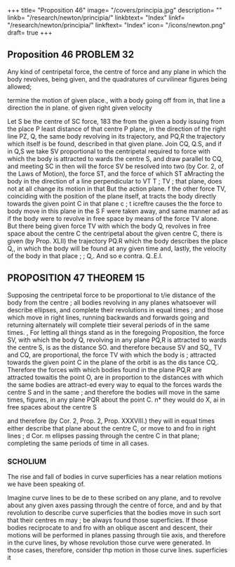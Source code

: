 +++
title= "Proposition 46"
image= "/covers/principia.jpg"
description= ""
linkb= "/research/newton/principia/"
linkbtext= "Index"
linkf= "/research/newton/principia/"
linkftext= "Index"
icon= "/icons/newton.png"
draft= true
+++

## Proposition 46 PROBLEM 32

Any kind of centripetal force, the centre of force and any plane in which the body revolves, being given, and the quadratures of curvilinear figures being allowed; 

termine the motion of
given place., with a
body going off from
in, that
line
a
direction
the
in
plane.
of given right
given velocity

Let S be the centre of
SC
force,
183
the
from the given
a body issuing from the place P
least distance of that centre
P
plane,
in the direction of the right line PZ, Q,
the same body revolving in its trajectory,
and PQ,R the trajectory
which
itself
is
be found, described in that
given plane. Join CQ, Q.S, and if in Q,S
we take SV proportional to the centripetal
required
to
force with
which the body is attracted to
wards the centre S, and draw
parallel
to CQ, and meeting SC in
then will the force SV be resolved into
two (by Cor. 2, of the Laws of Motion), the force ST, and the force
of
which ST aMracting the body in the direction of a line perpendicular to
VT
T
;
TV
;
that plane, does not at all change its motion in that
But the action
plane.
f the other force TV, coinciding with the
position of the plane itself, at
tracts the body directly towards the given
point C in that plane
c
;
t
icreftre causes the
the force
to
body
move
in this plane in the
S F were taken away, and
same manner
ad
as if
the body were to revolve in free space
by means of the force TV alone. But there being given
force TV with which the body Q, revolves in free space
about the centre
C
the centripetal
about the given centre C, there is given (by Prop. XLII) the trajectory
PQ.R which the body describes the place Q,, in which the body will be
found at any given time and, lastly, the velocity of the body in that place
;
;
Q,.
And
so e contra.
Q..E.I.


## PROPOSITION 47 THEOREM 15

Supposing the centripetal force to be proportional to t/ie distance of the
body from the centre ; all bodies revolving in any planes whatsoever
will describe ellipses, and complete their revolutions in equal times ;
and
those
which move in right
lines,
running backwards and forwards
going and returning
alternately will complete ttieir several periods of
in the same times.
,
For
letting all things stand as in the foregoing Proposition, the force
SV, with which the body Q, revolving in any plane PQ,R is attracted to
wards the centre S, is as the distance SO. and therefore because SV and
SQ,, TV and CQ, are proportional, the force TV with which the body is
;
attracted towards the given point C in the plane of the orbit is as the dis
tance CQ,.
Therefore the forces with which bodies found in the plane
PQ,R
are attracted towaitis the point O, are in proportion to the distances
with which the same bodies are attract-ed every way to
equal to the forces
wards the centre S
and in the same
;
and therefore the bodies will move in the same times,
figures, in
any plane
PQR
about the point C. n* they
would do
X,
ai
in free spaces about the centre
S

and therefore (by Cor. 2, Prop.
2, Prop. XXXVIII.) they will in equal times either describe
that plane about the centre
C, or move to and fro in right lines
;
d Cor.
m
ellipses
passing through the centre C in that plane; completing the same periods
of time in all cases.

### SCHOLIUM

The rise and fall of bodies in curve superficies has a near relation motions we have been speaking of. 

Imagine curve lines to be de
to these
scribed on any plane, and to revolve about
any given axes passing through
the centre of force, and
and
by that revolution to describe curve
superficies
that the bodies
move
in
such sort that their centres
m
may
;
be always found
those superficies.
If those bodies
reciprocate to and fro with an oblique
ascent and descent, their motions will be
performed in planes passing through
tiie axis, and therefore in the curve
lines, by whose revolution those curve
were generated. In those cases, therefore,
consider thp motion in those curve lines.
superficies
it

